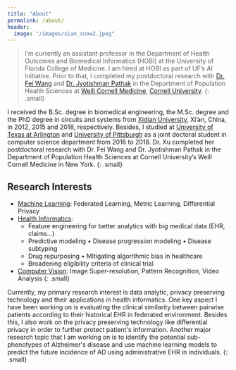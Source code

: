 ```yaml
---
title: "About"
permalink: /about/
header:
  image: "/images/xian_snow2.jpeg"
---
```


> I’m currently an assistant professor in the Department of Health Outcomes and Biomedical Informatics (HOBI) at the University of Florida College of Medicine. I am hired at HOBI as part of UF’s AI Initiative. Prior to that, I completed my postdoctoral research with [Dr. Fei Wang](https://wcm-wanglab.github.io/index.html) and [Dr. Jyotishman Pathak](https://vivo.weill.cornell.edu/display/cwid-jyp2001) in the Department of Population Health Sciences at [Weill Cornell Medicine](https://weill.cornell.edu/), [Cornell University](https://www.cornell.edu/).
{: .small}

 I received the B.Sc. degree in biomedical engineering, the M.Sc. degree and the PhD degree in circuits and systems from [Xidian University](https://en.xidian.edu.cn/), Xi’an, China, in 2012, 2015 and 2018, respectively. Besides, I studied at [University of Texas at Arlington](https://www.uta.edu/) and [University of Pittsburgh](https://www.pitt.edu/) as a joint doctoral student in computer science department from 2016 to 2018. Dr. Xu completed her postdoctoral research with Dr. Fei Wang and Dr. Jyotishman Pathak in the Department of Population Health Sciences at Cornell University’s Weill Cornell Medicine in New York.
{: .small}

## Research Interests
* [Machine Learning](https://en.wikipedia.org/wiki/Machine_learning): Federated Learning, Metric Learning, Differential Privacy
* [Health Informatics](https://en.wikipedia.org/wiki/Health_informatics): 
    * Feature engineering for better analytics with big medical data (EHR, claims...)
    * Predictive modeling         • Disease progression modeling        • Disease subtyping
    * Drug repurposing       • Mitigating algorithmic bias in healthcare
    * Broadening eligibility criteria of clinical trial
* [Computer Vision](https://en.wikipedia.org/wiki/Computer_vision): Image Super-resolution, Pattern Recognition, Video Analysis
{: .small}

Currently, my primary research interest is data analytic, privacy preserving technology and their applications in health informatics. One key aspect I have been working on is evaluating the clinical similarity between pairwise patients according to their historical EHR in federated environment. Besides this, I also work on the privacy preserving technology like differential privacy in order to further protect patient's information. Another major research topic that I am working on is to identify the potential sub-phenotypes of Alzheimer's disease and use machine learning models to predict the future incidence of AD using administrative EHR in individuals.
{: .small}

